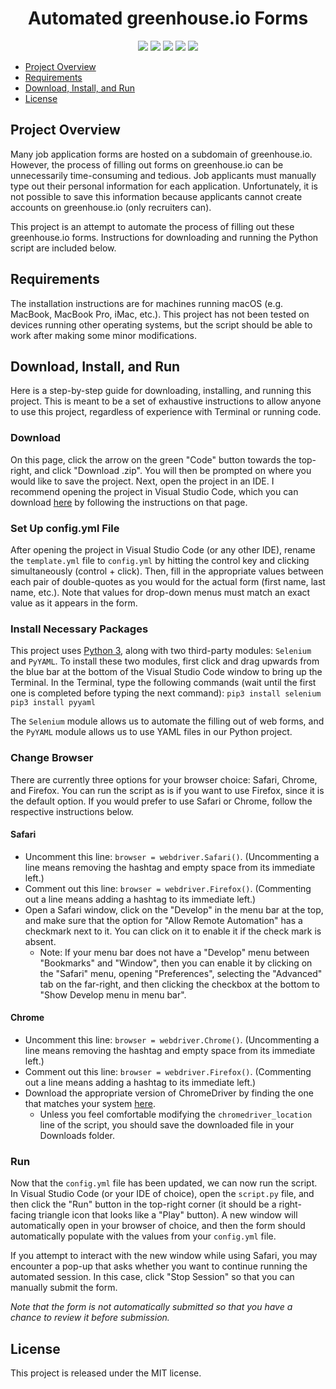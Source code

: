 <h1 align="center">Automated greenhouse.io Forms</h1>

<p align="center">
    <!-- code size  -->
    <img src="https://img.shields.io/github/languages/code-size/GSPuniani/automated-greenhouse-forms" />
    <!-- issues -->
    <img src="https://img.shields.io/github/issues/GSPuniani/automated-greenhouse-forms" />
    <!-- pull requests -->
    <img src="https://img.shields.io/github/issues-pr/GSPuniani/automated-greenhouse-forms" />
    <!-- number of commits per year -->
    <img src="https://img.shields.io/github/commit-activity/y/GSPuniani/automated-greenhouse-forms" />
    <!-- last commit -->
    <img src="https://img.shields.io/github/last-commit/GSPuniani/automated-greenhouse-forms" />
</p>


- [Project Overview](#project-overview)
- [Requirements](#requirements)
- [Download, Install, and Run](#download,-install,-and-run)
- [License](#license)


## Project Overview

Many job application forms are hosted on a subdomain of greenhouse.io. However, the process of filling out forms on greenhouse.io can be unnecessarily time-consuming and tedious. Job applicants must manually type out their personal information for each application. Unfortunately, it is not possible to save this information because applicants cannot create accounts on greenhouse.io (only recruiters can). 

This project is an attempt to automate the process of filling out these greenhouse.io forms. Instructions for downloading and running the Python script are included below.



## Requirements

The installation instructions are for machines running macOS (e.g. MacBook, MacBook Pro, iMac, etc.). This project has not been tested on devices running other operating systems, but the script should be able to work after making some minor modifications.


## Download, Install, and Run

Here is a step-by-step guide for downloading, installing, and running this project. This is meant to be a set of exhaustive instructions to allow anyone to use this project, regardless of experience with Terminal or running code.


### Download

On this page, click the arrow on the green "Code" button towards the top-right, and click "Download .zip". You will then be prompted on where you would like to save the project. Next, open the project in an IDE. I recommend opening the project in Visual Studio Code, which you can download [here](https://code.visualstudio.com) by following the instructions on that page.


### Set Up config.yml File

After opening the project in Visual Studio Code (or any other IDE), rename the `template.yml` file to `config.yml` by hitting the control key and clicking simultaneously (control + click). Then, fill in the appropriate values between each pair of double-quotes as you would for the actual form (first name, last name, etc.). Note that values for drop-down menus must match an exact value as it appears in the form. 


### Install Necessary Packages

This project uses [Python 3](https://www.python.org/downloads/), along with two third-party modules: `Selenium` and `PyYAML`. To install these two modules, first click and drag upwards from the blue bar at the bottom of the Visual Studio Code window to bring up the Terminal. In the Terminal, type the following commands (wait until the first one is completed before typing the next command):
`pip3 install selenium`
`pip3 install pyyaml`

The `Selenium` module allows us to automate the filling out of web forms, and the `PyYAML` module allows us to use YAML files in our Python project.


### Change Browser

There are currently three options for your browser choice: Safari, Chrome, and Firefox. You can run the script as is if you want to use Firefox, since it is the default option. If you would prefer to use Safari or Chrome, follow the respective instructions below.


#### Safari

- Uncomment this line: `browser = webdriver.Safari()`. (Uncommenting a line means removing the hashtag and empty space from its immediate left.) 
- Comment out this line: `browser = webdriver.Firefox()`. (Commenting out a line means adding a hashtag to its immediate left.)
- Open a Safari window, click on the "Develop" in the menu bar at the top, and make sure that the option for "Allow Remote Automation" has a checkmark next to it. You can click on it to enable it if the check mark is absent.
    -  Note: If your menu bar does not have a "Develop" menu between "Bookmarks" and "Window", then you can enable it by clicking on the "Safari" menu, opening "Preferences", selecting the "Advanced" tab on the far-right, and then clicking the checkbox at the bottom to "Show Develop menu in menu bar".


#### Chrome

- Uncomment this line: `browser = webdriver.Chrome()`. (Uncommenting a line means removing the hashtag and empty space from its immediate left.) 
- Comment out this line: `browser = webdriver.Firefox()`. (Commenting out a line means adding a hashtag to its immediate left.)
- Download the appropriate version of ChromeDriver by finding the one that matches your system [here](https://chromedriver.chromium.org/downloads).
    - Unless you feel comfortable modifying the `chromedriver_location` line of the script, you should save the downloaded file in your Downloads folder. 


### Run

Now that the `config.yml` file has been updated, we can now run the script. In Visual Studio Code (or your IDE of choice), open the `script.py` file, and then click the "Run" button in the top-right corner (it should be a right-facing triangle icon that looks like a "Play" button). A new window will automatically open in your browser of choice, and then the form should automatically populate with the values from your `config.yml` file. 

If you attempt to interact with the new window while using Safari, you may encounter a pop-up that asks whether you want to continue running the automated session. In this case, click "Stop Session" so that you can manually submit the form. 

<i>Note that the form is not automatically submitted so that you have a chance to review it before submission.</i>


## License

This project is released under the MIT license. 
